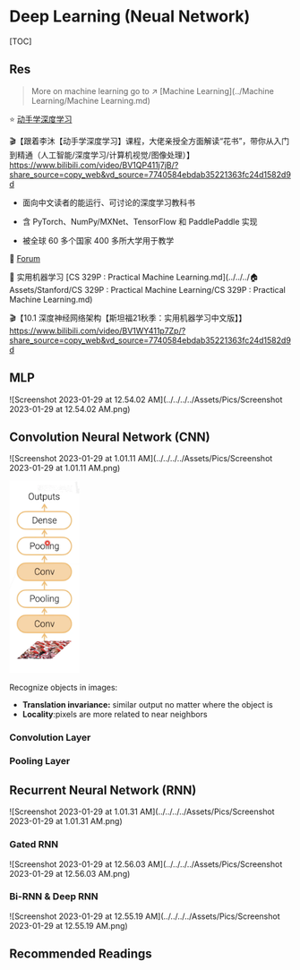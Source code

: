 # Deep Learning (Neual Network)

[TOC]



## Res

>  More on machine learning go to ↗️ [Machine Learning](../Machine Learning/Machine Learning.md) 



⭐️ [动手学深度学习](https://zh.d2l.ai/index.html)

:clapper:【跟着李沐【动手学深度学习】课程，大佬亲授全方面解读“花书”，带你从入门到精通（人工智能/深度学习/计算机视觉/图像处理）】 https://www.bilibili.com/video/BV1QP411j7jB/?share_source=copy_web&vd_source=7740584ebdab35221363fc24d1582d9d

- 面向中文读者的能运行、可讨论的深度学习教科书

- 含 PyTorch、NumPy/MXNet、TensorFlow 和 PaddlePaddle 实现

- 被全球 60 多个国家 400 多所大学用于教学

👥 [Forum](https://discuss.d2l.ai/c/chinese-version/16)



🏫 实用机器学习 [CS 329P : Practical Machine Learning.md](../../../🏠 Assets/Stanford/CS 329P : Practical Machine Learning/CS 329P : Practical Machine Learning.md) 

:clapper:【10.1 深度神经网络架构【斯坦福21秋季：实用机器学习中文版】】 https://www.bilibili.com/video/BV1WY411p7Zp/?share_source=copy_web&vd_source=7740584ebdab35221363fc24d1582d9d



## MLP

![Screenshot 2023-01-29 at 12.54.02 AM](../../../../Assets/Pics/Screenshot 2023-01-29 at 12.54.02 AM.png)



## Convolution Neural Network (CNN)



![Screenshot 2023-01-29 at 1.01.11 AM](../../../../Assets/Pics/Screenshot 2023-01-29 at 1.01.11 AM.png)

<img src="../../../../Assets/Pics/Screenshot 2023-01-29 at 1.04.42 AM.png" alt="Screenshot 2023-01-29 at 1.04.42 AM" style="zoom:40%;" />



Recognize objects in images:

- **Translation invariance:** similar output no matter where the object is
- **Locality**:pixels are more related to near neighbors





### Convolution Layer



### Pooling Layer





## Recurrent Neural Network (RNN)

![Screenshot 2023-01-29 at 1.01.31 AM](../../../../Assets/Pics/Screenshot 2023-01-29 at 1.01.31 AM.png)



### Gated RNN

![Screenshot 2023-01-29 at 12.56.03 AM](../../../../Assets/Pics/Screenshot 2023-01-29 at 12.56.03 AM.png)



### Bi-RNN & Deep RNN

![Screenshot 2023-01-29 at 12.55.19 AM](../../../../Assets/Pics/Screenshot 2023-01-29 at 12.55.19 AM.png)







## Recommended Readings

[Deep Learning vs. Machine Learning]: https://dzone.com/articles/deep-learning-vs-machine-learning-the-hottest-topi